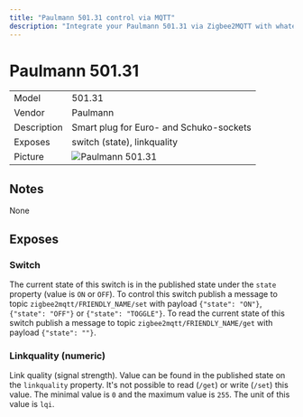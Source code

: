 ```yaml
---
title: "Paulmann 501.31 control via MQTT"
description: "Integrate your Paulmann 501.31 via Zigbee2MQTT with whatever smart home infrastructure you are using without the vendors bridge or gateway."
---
```


<!-- !!!! -->
<!-- ATTENTION: This file is auto-generated through docgen! -->
<!-- You can only edit the "## Notes"-Section. -->
<!-- !!!! -->

# Paulmann 501.31

|     |     |
|-----|-----|
| Model | 501.31  |
| Vendor  | Paulmann  |
| Description | Smart plug for Euro- and Schuko-sockets |
| Exposes | switch (state), linkquality |
| Picture | ![Paulmann 501.31](https://psi-4ward.github.io/zigbee2mqtt-docs/images/devices/501.31.jpg) |


## Notes

None



## Exposes

### Switch 
The current state of this switch is in the published state under the `state` property (value is `ON` or `OFF`).
To control this switch publish a message to topic `zigbee2mqtt/FRIENDLY_NAME/set` with payload `{"state": "ON"}`, `{"state": "OFF"}` or `{"state": "TOGGLE"}`.
To read the current state of this switch publish a message to topic `zigbee2mqtt/FRIENDLY_NAME/get` with payload `{"state": ""}`.

### Linkquality (numeric)
Link quality (signal strength).
Value can be found in the published state on the `linkquality` property.
It's not possible to read (`/get`) or write (`/set`) this value.
The minimal value is `0` and the maximum value is `255`.
The unit of this value is `lqi`.

